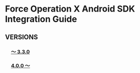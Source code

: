 # Force Operation X Android SDK Integration Guide

## VERSIONS
### &nbsp;&nbsp;&nbsp;&nbsp;&nbsp;[〜 3.3.0](./3.x/README.md)

### &nbsp;&nbsp;&nbsp;&nbsp;&nbsp;[4.0.0 〜](./4.x/README.md)
